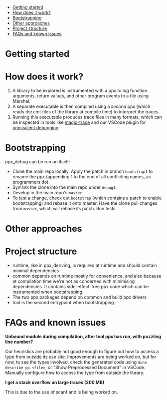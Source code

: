 
- [Getting started](#getting-started)
- [How does it work?](#how-does-it-work)
- [Bootstrapping](#bootstrapping)
- [Other approaches](#other-approaches)
- [Project structure](#project-structure)
- [FAQs and known issues](#faqs-and-known-issues)

# Getting started

# How does it work?

1. A library to be explored is instrumented with a ppx to log function arguments, return values, and other program events to a file using Marshal.
2. A separate executable is then compiled using a _second_ ppx (which reads the cmt files of the library at compile time) to interpret the traces.
3. Running this executable produces trace files in many formats, which can be inspected in tools like [magic-trace](https://magic-trace.org/) and our VSCode plugin for [omniscient debugging](https://www.computer.org/csdl/magazine/so/2009/06/mso2009060078/13rRUwvBy70).

# Bootstrapping

ppx_debug can be run on itself:

- Clone the main repo locally. Apply the patch in branch `bootstrap1` to rename the ppx (appending 1 to the end of all conflicting names, as programmers do).
- Symlink the clone into the main repo under `debug1`.
- Develop in the main repo's `master`
- To test a change, check out `bootstrap` (which contains a patch to enable bootstrapping) and rebase it onto master. Have the clone pull changes from `master`, which will rebase its patch. Run tests.

# Other approaches

# Project structure

- runtime, like in ppx_deriving, is required at runtime and should contain minimal dependencies
- common depends on runtime mostly for convenience, and also because at compilation time we're not as concerned with minimising dependencies. It contains side-effect-free ppx code which can be instrumented when bootstrapping.
- The two ppx packages depend on common and build ppx drivers
- tool is the second entrypoint when bootstrapping

# FAQs and known issues

**Unbound module during compilation, after tool ppx has run, with puzzling line number?**

Our heuristics are probably not good enough to figure out how to access a type from outside its use site. Improvements are being worked on, but for now, to see the types involved, check the generated code using `dune describe pp <file>`, or "Show Preprocessed Document" in VSCode. Manually configure how to access the type from outside the library.

**I get a stack overflow on large traces (200 MB)**

This is due to the use of scanf and is being worked on.